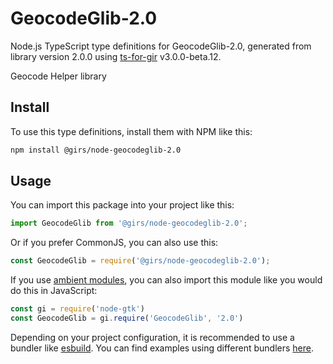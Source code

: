 
# GeocodeGlib-2.0

Node.js TypeScript type definitions for GeocodeGlib-2.0, generated from library version 2.0.0 using [ts-for-gir](https://github.com/gjsify/ts-for-gjs) v3.0.0-beta.12.

Geocode Helper library

## Install

To use this type definitions, install them with NPM like this:
```bash
npm install @girs/node-geocodeglib-2.0
```

## Usage

You can import this package into your project like this:
```ts
import GeocodeGlib from '@girs/node-geocodeglib-2.0';
```

Or if you prefer CommonJS, you can also use this:
```ts
const GeocodeGlib = require('@girs/node-geocodeglib-2.0');
```

If you use [ambient modules](https://github.com/gjsify/ts-for-gir/tree/main/packages/cli#ambient-modules), you can also import this module like you would do this in JavaScript:

```ts
const gi = require('node-gtk')
const GeocodeGlib = gi.require('GeocodeGlib', '2.0')
```

Depending on your project configuration, it is recommended to use a bundler like [esbuild](https://esbuild.github.io/). You can find examples using different bundlers [here](https://github.com/gjsify/ts-for-gir/tree/main/examples).